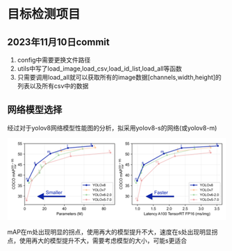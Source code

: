 # 目标检测项目

## 2023年11月10日commit
1. config中需要更换文件路径
2. utils中写了load_image,load_csv,load_id_list,load_all等函数
3. 只需要调用load_all就可以获取所有的image数据\[channels,width,height\]的列表以及所有csv中的数据

## 网络模型选择

经过对于yolov8网络模型性能图的分析，拟采用yolov8-s的网络(或yolov8-m)

![img](./assets/yolo-comparison-plots.png)

mAP在m处出现明显的拐点，使用再大的模型提升不大，速度在s处出现明显拐点，使用再大的模型提升不大，需要考虑模型的大小，可能s更适合